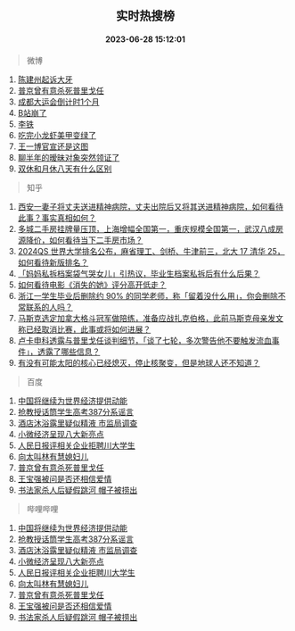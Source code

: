 <div align="center"><h2>实时热搜榜</h2><h4>2023-06-28 15:12:01</h4></div>

> 微博  

1. [陈建州起诉大牙](https://s.weibo.com/weibo?q=%23%E9%99%88%E5%BB%BA%E5%B7%9E%E8%B5%B7%E8%AF%89%E5%A4%A7%E7%89%99%23&t=31&band_rank=1&Refer=top)<br />
2. [普京曾有意杀死普里戈任](https://s.weibo.com/weibo?q=%23%E6%99%AE%E4%BA%AC%E6%9B%BE%E6%9C%89%E6%84%8F%E6%9D%80%E6%AD%BB%E6%99%AE%E9%87%8C%E6%88%88%E4%BB%BB%23&t=31&band_rank=2&Refer=top)<br />
3. [成都大运会倒计时1个月](https://s.weibo.com/weibo?q=%23%E6%88%90%E9%83%BD%E5%A4%A7%E8%BF%90%E4%BC%9A%E5%80%92%E8%AE%A1%E6%97%B61%E4%B8%AA%E6%9C%88%23&t=31&band_rank=3&Refer=top)<br />
4. [B站崩了](https://s.weibo.com/weibo?q=B%E7%AB%99%E5%B4%A9%E4%BA%86&t=31&band_rank=4&Refer=top)<br />
5. [李铁](https://s.weibo.com/weibo?q=%E6%9D%8E%E9%93%81&t=31&band_rank=5&Refer=top)<br />
6. [吃完小龙虾美甲变绿了](https://s.weibo.com/weibo?q=%23%E5%90%83%E5%AE%8C%E5%B0%8F%E9%BE%99%E8%99%BE%E7%BE%8E%E7%94%B2%E5%8F%98%E7%BB%BF%E4%BA%86%23&t=31&band_rank=6&Refer=top)<br />
7. [王一博官宣还是这图](https://s.weibo.com/weibo?q=%23%E7%8E%8B%E4%B8%80%E5%8D%9A%E5%AE%98%E5%AE%A3%E8%BF%98%E6%98%AF%E8%BF%99%E5%9B%BE%23&t=31&band_rank=7&Refer=top)<br />
8. [聊半年的暧昧对象突然领证了](https://s.weibo.com/weibo?q=%23%E8%81%8A%E5%8D%8A%E5%B9%B4%E7%9A%84%E6%9A%A7%E6%98%A7%E5%AF%B9%E8%B1%A1%E7%AA%81%E7%84%B6%E9%A2%86%E8%AF%81%E4%BA%86%23&t=31&band_rank=8&Refer=top)<br />
9. [双休和月休八天有什么区别](https://s.weibo.com/weibo?q=%23%E5%8F%8C%E4%BC%91%E5%92%8C%E6%9C%88%E4%BC%91%E5%85%AB%E5%A4%A9%E6%9C%89%E4%BB%80%E4%B9%88%E5%8C%BA%E5%88%AB%23&t=31&band_rank=9&Refer=top)<br />

> 知乎  

1. [西安一妻子将丈夫送进精神病院，丈夫出院后又将其送进精神病院，如何看待此事？事实真相如何？](https://www.zhihu.com/question/608899147)<br />
2. [多城二手房挂牌量压顶，上海增幅全国第一，重庆规模全国第一，武汉八成房源降价，如何看待当下二手房市场？](https://www.zhihu.com/question/608945751)<br />
3. [2024QS 世界大学排名公布，麻省理工、剑桥、牛津前三，北大 17 清华 25，如何看待新版排名？](https://www.zhihu.com/question/609090659)<br />
4. [「妈妈私拆档案袋气哭女儿」引热议，毕业生档案私拆后有什么后果？](https://www.zhihu.com/question/608989364)<br />
5. [如何看待电影《消失的她》评分高开低走？](https://www.zhihu.com/question/608924640)<br />
6. [浙江一学生毕业后删除约 90% 的同学老师，称「留着没什么用」，你会删除不常联系的人吗？](https://www.zhihu.com/question/608984327)<br />
7. [马斯克选定加拿大格斗冠军做陪练，准备应战扎克伯格，此前马斯克母亲发文称已经取消比赛，此事或将如何进展？](https://www.zhihu.com/question/608939502)<br />
8. [卢卡申科透露与普里戈任谈判细节，「谈了七轮，多次警告他不要触发流血事件」，透露了哪些信息？](https://www.zhihu.com/question/609124717)<br />
9. [有没有可能太阳的核心已经熄灭，停止核聚变，但是地球人还不知道？](https://www.zhihu.com/question/55606798)<br />

> 百度  

1. [中国将继续为世界经济提供动能](https://www.baidu.com/s?wd=%E4%B8%AD%E5%9B%BD%E5%B0%86%E7%BB%A7%E7%BB%AD%E4%B8%BA%E4%B8%96%E7%95%8C%E7%BB%8F%E6%B5%8E%E6%8F%90%E4%BE%9B%E5%8A%A8%E8%83%BD&sa=fyb_news&rsv_dl=fyb_news)<br />
2. [抢教授话筒学生高考387分系谣言](https://www.baidu.com/s?wd=%E6%8A%A2%E6%95%99%E6%8E%88%E8%AF%9D%E7%AD%92%E5%AD%A6%E7%94%9F%E9%AB%98%E8%80%83387%E5%88%86%E7%B3%BB%E8%B0%A3%E8%A8%80&sa=fyb_news&rsv_dl=fyb_news)<br />
3. [酒店沐浴露里疑似精液 市监局调查](https://www.baidu.com/s?wd=%E9%85%92%E5%BA%97%E6%B2%90%E6%B5%B4%E9%9C%B2%E9%87%8C%E7%96%91%E4%BC%BC%E7%B2%BE%E6%B6%B2+%E5%B8%82%E7%9B%91%E5%B1%80%E8%B0%83%E6%9F%A5&sa=fyb_news&rsv_dl=fyb_news)<br />
4. [小微经济呈现八大新亮点](https://www.baidu.com/s?wd=%E5%B0%8F%E5%BE%AE%E7%BB%8F%E6%B5%8E%E5%91%88%E7%8E%B0%E5%85%AB%E5%A4%A7%E6%96%B0%E4%BA%AE%E7%82%B9&sa=fyb_news&rsv_dl=fyb_news)<br />
5. [人民日报评相关企业拒聘川大学生](https://www.baidu.com/s?wd=%E4%BA%BA%E6%B0%91%E6%97%A5%E6%8A%A5%E8%AF%84%E7%9B%B8%E5%85%B3%E4%BC%81%E4%B8%9A%E6%8B%92%E8%81%98%E5%B7%9D%E5%A4%A7%E5%AD%A6%E7%94%9F&sa=fyb_news&rsv_dl=fyb_news)<br />
6. [向太叫林有慧媳妇儿](https://www.baidu.com/s?wd=%E5%90%91%E5%A4%AA%E5%8F%AB%E6%9E%97%E6%9C%89%E6%85%A7%E5%AA%B3%E5%A6%87%E5%84%BF&sa=fyb_news&rsv_dl=fyb_news)<br />
7. [普京曾有意杀死普里戈任](https://www.baidu.com/s?wd=%E6%99%AE%E4%BA%AC%E6%9B%BE%E6%9C%89%E6%84%8F%E6%9D%80%E6%AD%BB%E6%99%AE%E9%87%8C%E6%88%88%E4%BB%BB&sa=fyb_news&rsv_dl=fyb_news)<br />
8. [王宝强被问是否还相信爱情](https://www.baidu.com/s?wd=%E7%8E%8B%E5%AE%9D%E5%BC%BA%E8%A2%AB%E9%97%AE%E6%98%AF%E5%90%A6%E8%BF%98%E7%9B%B8%E4%BF%A1%E7%88%B1%E6%83%85&sa=fyb_news&rsv_dl=fyb_news)<br />
9. [书法家杀人后疑假跳河 帽子被捞出](https://www.baidu.com/s?wd=%E4%B9%A6%E6%B3%95%E5%AE%B6%E6%9D%80%E4%BA%BA%E5%90%8E%E7%96%91%E5%81%87%E8%B7%B3%E6%B2%B3+%E5%B8%BD%E5%AD%90%E8%A2%AB%E6%8D%9E%E5%87%BA&sa=fyb_news&rsv_dl=fyb_news)<br />

> 哔哩哔哩  

1. [中国将继续为世界经济提供动能](https://www.baidu.com/s?wd=%E4%B8%AD%E5%9B%BD%E5%B0%86%E7%BB%A7%E7%BB%AD%E4%B8%BA%E4%B8%96%E7%95%8C%E7%BB%8F%E6%B5%8E%E6%8F%90%E4%BE%9B%E5%8A%A8%E8%83%BD&sa=fyb_news&rsv_dl=fyb_news)<br />
2. [抢教授话筒学生高考387分系谣言](https://www.baidu.com/s?wd=%E6%8A%A2%E6%95%99%E6%8E%88%E8%AF%9D%E7%AD%92%E5%AD%A6%E7%94%9F%E9%AB%98%E8%80%83387%E5%88%86%E7%B3%BB%E8%B0%A3%E8%A8%80&sa=fyb_news&rsv_dl=fyb_news)<br />
3. [酒店沐浴露里疑似精液 市监局调查](https://www.baidu.com/s?wd=%E9%85%92%E5%BA%97%E6%B2%90%E6%B5%B4%E9%9C%B2%E9%87%8C%E7%96%91%E4%BC%BC%E7%B2%BE%E6%B6%B2+%E5%B8%82%E7%9B%91%E5%B1%80%E8%B0%83%E6%9F%A5&sa=fyb_news&rsv_dl=fyb_news)<br />
4. [小微经济呈现八大新亮点](https://www.baidu.com/s?wd=%E5%B0%8F%E5%BE%AE%E7%BB%8F%E6%B5%8E%E5%91%88%E7%8E%B0%E5%85%AB%E5%A4%A7%E6%96%B0%E4%BA%AE%E7%82%B9&sa=fyb_news&rsv_dl=fyb_news)<br />
5. [人民日报评相关企业拒聘川大学生](https://www.baidu.com/s?wd=%E4%BA%BA%E6%B0%91%E6%97%A5%E6%8A%A5%E8%AF%84%E7%9B%B8%E5%85%B3%E4%BC%81%E4%B8%9A%E6%8B%92%E8%81%98%E5%B7%9D%E5%A4%A7%E5%AD%A6%E7%94%9F&sa=fyb_news&rsv_dl=fyb_news)<br />
6. [向太叫林有慧媳妇儿](https://www.baidu.com/s?wd=%E5%90%91%E5%A4%AA%E5%8F%AB%E6%9E%97%E6%9C%89%E6%85%A7%E5%AA%B3%E5%A6%87%E5%84%BF&sa=fyb_news&rsv_dl=fyb_news)<br />
7. [普京曾有意杀死普里戈任](https://www.baidu.com/s?wd=%E6%99%AE%E4%BA%AC%E6%9B%BE%E6%9C%89%E6%84%8F%E6%9D%80%E6%AD%BB%E6%99%AE%E9%87%8C%E6%88%88%E4%BB%BB&sa=fyb_news&rsv_dl=fyb_news)<br />
8. [王宝强被问是否还相信爱情](https://www.baidu.com/s?wd=%E7%8E%8B%E5%AE%9D%E5%BC%BA%E8%A2%AB%E9%97%AE%E6%98%AF%E5%90%A6%E8%BF%98%E7%9B%B8%E4%BF%A1%E7%88%B1%E6%83%85&sa=fyb_news&rsv_dl=fyb_news)<br />
9. [书法家杀人后疑假跳河 帽子被捞出](https://www.baidu.com/s?wd=%E4%B9%A6%E6%B3%95%E5%AE%B6%E6%9D%80%E4%BA%BA%E5%90%8E%E7%96%91%E5%81%87%E8%B7%B3%E6%B2%B3+%E5%B8%BD%E5%AD%90%E8%A2%AB%E6%8D%9E%E5%87%BA&sa=fyb_news&rsv_dl=fyb_news)<br />
